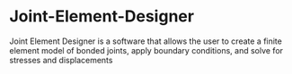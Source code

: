# Joint-Element-Designer
Joint Element Designer is a software that allows the user to create a finite element model of bonded joints, apply boundary conditions, and solve for stresses and displacements
